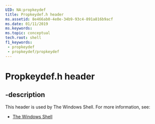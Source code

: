 ```yaml
---
UID: NA:propkeydef
title: Propkeydef.h header
ms.assetid: 8e466ab0-4e0e-34b9-93c4-891a816b9acf
ms.date: 01/11/2019
ms.keywords: 
ms.topic: conceptual
tech.root: shell
f1_keywords:
 - propkeydef
 - propkeydef/propkeydef
---
```


# Propkeydef.h header


## -description

This header is used by The Windows Shell. For more information, see:

- [The Windows Shell](../_shell/index.md)

